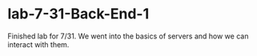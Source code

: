 # lab-7-31-Back-End-1

Finished lab for 7/31. We went into the basics of servers and how we can interact with them.
